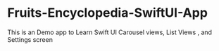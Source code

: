 # Fruits-Encyclopedia-SwiftUI-App
This is an Demo app to Learn Swift UI Carousel views, List Views , and Settings screen
